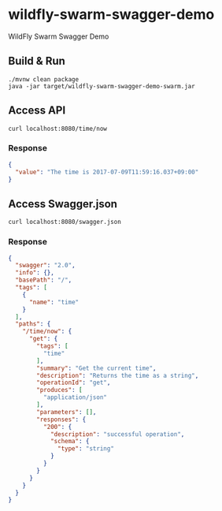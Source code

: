 # wildfly-swarm-swagger-demo

WildFly Swarm Swagger Demo

## Build & Run

``` console
./mvnw clean package
java -jar target/wildfly-swarm-swagger-demo-swarm.jar
```

## Access API

``` console
curl localhost:8080/time/now
```

### Response

``` json
{
  "value": "The time is 2017-07-09T11:59:16.037+09:00"
}
```

## Access Swagger.json

``` console
curl localhost:8080/swagger.json
```

### Response

``` json
{
  "swagger": "2.0",
  "info": {},
  "basePath": "/",
  "tags": [
    {
      "name": "time"
    }
  ],
  "paths": {
    "/time/now": {
      "get": {
        "tags": [
          "time"
        ],
        "summary": "Get the current time",
        "description": "Returns the time as a string",
        "operationId": "get",
        "produces": [
          "application/json"
        ],
        "parameters": [],
        "responses": {
          "200": {
            "description": "successful operation",
            "schema": {
              "type": "string"
            }
          }
        }
      }
    }
  }
}
``` 